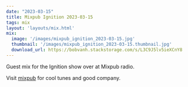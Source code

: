 ```yaml
---
date: "2023-03-15"
title: Mixpub Ignition 2023-03-15
tags: mix
layout: 'layouts/mix.html'
mix:
  image: '/images/mixpub_ignition_2023-03-15.jpg'
  thumbnail: '/images/mixpub_ignition_2023-03-15.thumbnail.jpg'
  download_url: https://bobvanh.stackstorage.com/s/L3C9J5lv5ieXCnY8
---
```


Guest mix for the Ignition show over at Mixpub radio.

Visit [mixpub](https://mixpubradio.mixlr.com/) for cool tunes and good company.
